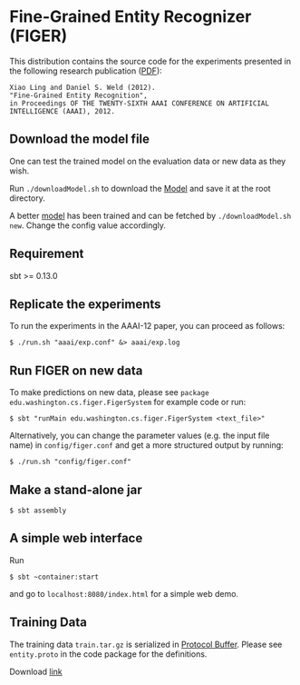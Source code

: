 Fine-Grained Entity Recognizer (FIGER)
=============================

This distribution contains the source code for the experiments presented in the following research publication ([PDF](http://xiaoling.github.com/pubs/ling-aaai12.pdf)):

    Xiao Ling and Daniel S. Weld (2012). 
    "Fine-Grained Entity Recognition", 
    in Proceedings OF THE TWENTY-SIXTH AAAI CONFERENCE ON ARTIFICIAL INTELLIGENCE (AAAI), 2012. 

## Download the model file

One can test the trained model on the evaluation data or new data as they wish. 

Run `./downloadModel.sh` to download the [Model](https://drive.google.com/open?id=0B52yRXcdpG6MWlVXaTFXWVZQYjg) and save it at the root directory. 

A better [model](https://drive.google.com/open?id=0B52yRXcdpG6Mbm1TdHhYdVBmSnM) has been trained and can be fetched by `./downloadModel.sh new`. Change the config value accordingly.

## Requirement

sbt >= 0.13.0

## Replicate the experiments

To run the experiments in the AAAI-12 paper, you can proceed as follows:

    $ ./run.sh "aaai/exp.conf" &> aaai/exp.log

## Run FIGER on new data

To make predictions on new data, please see `package edu.washington.cs.figer.FigerSystem` for example code or run:

    $ sbt "runMain edu.washington.cs.figer.FigerSystem <text_file>"

Alternatively, you can change the parameter values (e.g. the input file name) in `config/figer.conf` and get a more structured output by running:
    
    $ ./run.sh "config/figer.conf"

## Make a stand-alone jar

    $ sbt assembly

## A simple web interface

Run 

    $ sbt ~container:start

and go to `localhost:8080/index.html` for a simple web demo.

## Training Data

The training data `train.tar.gz` is serialized in [Protocol Buffer](http://code.google.com/p/protobuf/). Please see `entity.proto` in the code package for the definitions.

Download [link](https://drive.google.com/open?id=0B52yRXcdpG6MdkNEaE5IVzkxR0k)

